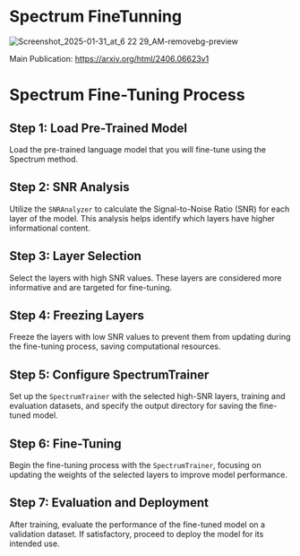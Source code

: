 # Spectrum FineTunning

![Screenshot_2025-01-31_at_6 22 29_AM-removebg-preview](https://github.com/user-attachments/assets/3efb9da2-38d9-4682-b42e-993f09b10ee8)

Main Publication: https://arxiv.org/html/2406.06623v1

# Spectrum Fine-Tuning Process

## Step 1: Load Pre-Trained Model
Load the pre-trained language model that you will fine-tune using the Spectrum method.

## Step 2: SNR Analysis
Utilize the `SNRAnalyzer` to calculate the Signal-to-Noise Ratio (SNR) for each layer of the model. This analysis helps identify which layers have higher informational content.

## Step 3: Layer Selection
Select the layers with high SNR values. These layers are considered more informative and are targeted for fine-tuning.

## Step 4: Freezing Layers
Freeze the layers with low SNR values to prevent them from updating during the fine-tuning process, saving computational resources.

## Step 5: Configure SpectrumTrainer
Set up the `SpectrumTrainer` with the selected high-SNR layers, training and evaluation datasets, and specify the output directory for saving the fine-tuned model.

## Step 6: Fine-Tuning
Begin the fine-tuning process with the `SpectrumTrainer`, focusing on updating the weights of the selected layers to improve model performance.

## Step 7: Evaluation and Deployment
After training, evaluate the performance of the fine-tuned model on a validation dataset. If satisfactory, proceed to deploy the model for its intended use.
